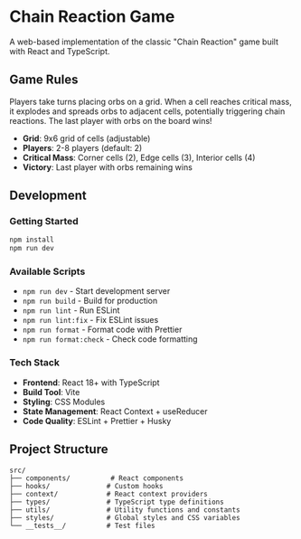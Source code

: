 # Chain Reaction Game

A web-based implementation of the classic "Chain Reaction" game built with React and TypeScript.

## Game Rules

Players take turns placing orbs on a grid. When a cell reaches critical mass, it explodes and spreads orbs to adjacent cells, potentially triggering chain reactions. The last player with orbs on the board wins!

- **Grid**: 9x6 grid of cells (adjustable)
- **Players**: 2-8 players (default: 2)
- **Critical Mass**: Corner cells (2), Edge cells (3), Interior cells (4)
- **Victory**: Last player with orbs remaining wins

## Development

### Getting Started

```bash
npm install
npm run dev
```

### Available Scripts

- `npm run dev` - Start development server
- `npm run build` - Build for production
- `npm run lint` - Run ESLint
- `npm run lint:fix` - Fix ESLint issues
- `npm run format` - Format code with Prettier
- `npm run format:check` - Check code formatting

### Tech Stack

- **Frontend**: React 18+ with TypeScript
- **Build Tool**: Vite
- **Styling**: CSS Modules
- **State Management**: React Context + useReducer
- **Code Quality**: ESLint + Prettier + Husky

## Project Structure

```
src/
├── components/          # React components
├── hooks/              # Custom hooks
├── context/            # React context providers
├── types/              # TypeScript type definitions
├── utils/              # Utility functions and constants
├── styles/             # Global styles and CSS variables
└── __tests__/          # Test files
```
